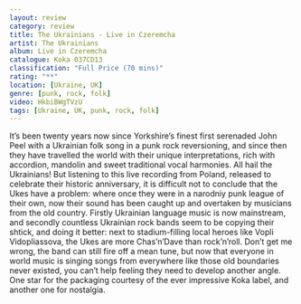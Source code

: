 ```yaml
---
layout: review
category: review
title: The Ukrainians - Live in Czeremcha
artist: The Ukrainians
album: Live in Czeremcha
catalogue: Koka 037CD13
classification: "Full Price (70 mins)"
rating: "**"
location: [Ukraine, UK]
genre: [punk, rock, folk]
video: HkbiBWgTVzU
tags: [Ukraine, UK, punk, rock, folk]
---
```


It’s been twenty years now since Yorkshire’s finest first serenaded John Peel with a Ukrainian folk song in a punk rock reversioning, and since then they have travelled the world with their unique interpretations, rich with accordion, mandolin and sweet traditional vocal harmonies. All hail the Ukrainians! But listening to this live recording from Poland, released to celebrate their historic anniversary, it is difficult not to conclude that the Ukes have a problem: where once they were in a narodniy punk league of their own, now their sound has been caught up and overtaken by musicians from the old country. Firstly Ukrainian language music is now mainstream, and secondly countless Ukrainian rock bands seem to be copying their shtick, and doing it better: next to stadium-filling local heroes like Vopli Vidopliassova, the Ukes are more Chas’n’Dave than rock’n’roll. Don’t get me wrong, the band can still fire off a mean tune, but now that everyone in world music is singing songs from everywhere like those old boundaries never existed, you can’t help feeling they need to develop another angle. One star for the packaging courtesy of the ever impressive Koka label, and another one for nostalgia. 
